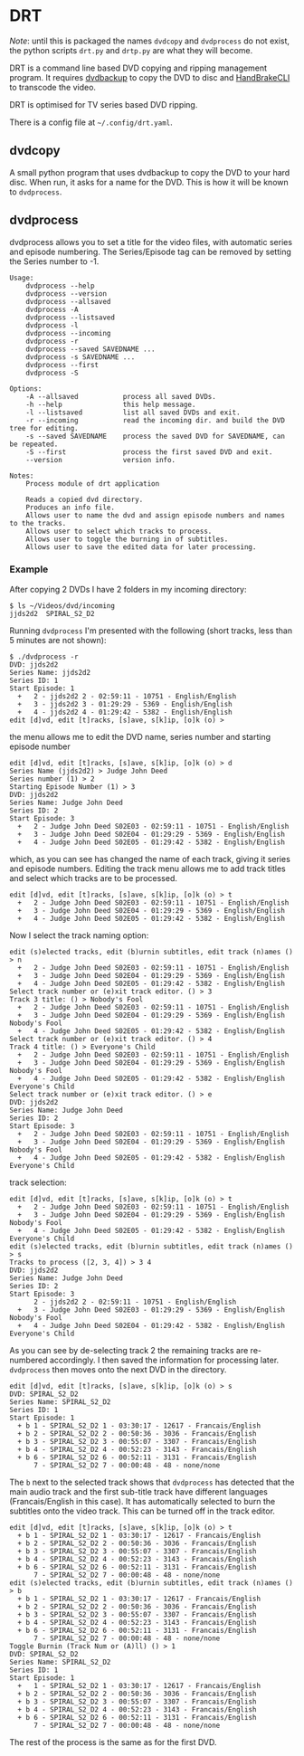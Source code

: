 # DRT #
*Note*: until this is packaged the names `dvdcopy` and `dvdprocess` do not exist, the python scripts `drt.py` and
`drtp.py` are what they will become.

DRT is a command line based DVD copying and ripping management program. It requires
[dvdbackup](http://dvdbackup.sourceforge.net/) to copy the DVD to disc and [HandBrakeCLI](https://handbrake.fr/) to
transcode the video.

DRT is optimised for TV series based DVD ripping.

There is a config file at `~/.config/drt.yaml`.

## dvdcopy ##
A small python program that uses dvdbackup to copy the DVD to your hard disc.
When run, it asks for a name for the DVD.  This is how it will be known to `dvdprocess`.

## dvdprocess ##
dvdprocess allows you to set a title for the video files, with automatic series and episode numbering.
The Series/Episode tag can be removed by setting the Series number to -1.
```
Usage:
    dvdprocess --help
    dvdprocess --version
    dvdprocess --allsaved
    dvdprocess -A
    dvdprocess --listsaved
    dvdprocess -l
    dvdprocess --incoming
    dvdprocess -r
    dvdprocess --saved SAVEDNAME ...
    dvdprocess -s SAVEDNAME ...
    dvdprocess --first
    dvdprocess -S

Options:
    -A --allsaved           process all saved DVDs.
    -h --help               this help message.
    -l --listsaved          list all saved DVDs and exit.
    -r --incoming           read the incoming dir. and build the DVD tree for editing.
    -s --saved SAVEDNAME    process the saved DVD for SAVEDNAME, can be repeated.
    -S --first              process the first saved DVD and exit.
    --version               version info.

Notes:
    Process module of drt application

    Reads a copied dvd directory.
    Produces an info file.
    Allows user to name the dvd and assign episode numbers and names to the tracks.
    Allows user to select which tracks to process.
    Allows user to toggle the burning in of subtitles.
    Allows user to save the edited data for later processing.
```

### Example ###
After copying 2 DVDs I have 2 folders in my incoming directory:

```
$ ls ~/Videos/dvd/incoming
jjds2d2  SPIRAL_S2_D2
```

Running `dvdprocess` I'm presented with the following (short tracks, less than 5 minutes are not shown):

```
$ ./dvdprocess -r
DVD: jjds2d2
Series Name: jjds2d2
Series ID: 1
Start Episode: 1
  +   2 - jjds2d2 2 - 02:59:11 - 10751 - English/English
  +   3 - jjds2d2 3 - 01:29:29 - 5369 - English/English
  +   4 - jjds2d2 4 - 01:29:42 - 5382 - English/English
edit [d]vd, edit [t]racks, [s]ave, s[k]ip, [o]k (o) >
```
the menu allows me to edit the DVD name, series number and starting episode number
```
edit [d]vd, edit [t]racks, [s]ave, s[k]ip, [o]k (o) > d
Series Name (jjds2d2) > Judge John Deed
Series number (1) > 2
Starting Episode Number (1) > 3
DVD: jjds2d2
Series Name: Judge John Deed
Series ID: 2
Start Episode: 3
  +   2 - Judge John Deed S02E03 - 02:59:11 - 10751 - English/English
  +   3 - Judge John Deed S02E04 - 01:29:29 - 5369 - English/English
  +   4 - Judge John Deed S02E05 - 01:29:42 - 5382 - English/English
```
which, as you can see has changed the name of each track, giving it series and episode numbers.
Editing the track menu allows me to add track titles and select which tracks are to be processed.
```
edit [d]vd, edit [t]racks, [s]ave, s[k]ip, [o]k (o) > t
  +   2 - Judge John Deed S02E03 - 02:59:11 - 10751 - English/English
  +   3 - Judge John Deed S02E04 - 01:29:29 - 5369 - English/English
  +   4 - Judge John Deed S02E05 - 01:29:42 - 5382 - English/English
```
Now I select the track naming option:
```
edit (s)elected tracks, edit (b)urnin subtitles, edit track (n)ames () > n
  +   2 - Judge John Deed S02E03 - 02:59:11 - 10751 - English/English
  +   3 - Judge John Deed S02E04 - 01:29:29 - 5369 - English/English
  +   4 - Judge John Deed S02E05 - 01:29:42 - 5382 - English/English
Select track number or (e)xit track editor. () > 3
Track 3 title: () > Nobody's Fool
  +   2 - Judge John Deed S02E03 - 02:59:11 - 10751 - English/English
  +   3 - Judge John Deed S02E04 - 01:29:29 - 5369 - English/English Nobody's Fool
  +   4 - Judge John Deed S02E05 - 01:29:42 - 5382 - English/English
Select track number or (e)xit track editor. () > 4
Track 4 title: () > Everyone's Child
  +   2 - Judge John Deed S02E03 - 02:59:11 - 10751 - English/English
  +   3 - Judge John Deed S02E04 - 01:29:29 - 5369 - English/English Nobody's Fool
  +   4 - Judge John Deed S02E05 - 01:29:42 - 5382 - English/English Everyone's Child
Select track number or (e)xit track editor. () > e
DVD: jjds2d2
Series Name: Judge John Deed
Series ID: 2
Start Episode: 3
  +   2 - Judge John Deed S02E03 - 02:59:11 - 10751 - English/English
  +   3 - Judge John Deed S02E04 - 01:29:29 - 5369 - English/English Nobody's Fool
  +   4 - Judge John Deed S02E05 - 01:29:42 - 5382 - English/English Everyone's Child
```
track selection:
```
edit [d]vd, edit [t]racks, [s]ave, s[k]ip, [o]k (o) > t
  +   2 - Judge John Deed S02E03 - 02:59:11 - 10751 - English/English
  +   3 - Judge John Deed S02E04 - 01:29:29 - 5369 - English/English Nobody's Fool
  +   4 - Judge John Deed S02E05 - 01:29:42 - 5382 - English/English Everyone's Child
edit (s)elected tracks, edit (b)urnin subtitles, edit track (n)ames () > s
Tracks to process ([2, 3, 4]) > 3 4
DVD: jjds2d2
Series Name: Judge John Deed
Series ID: 2
Start Episode: 3
      2 - jjds2d2 2 - 02:59:11 - 10751 - English/English
  +   3 - Judge John Deed S02E03 - 01:29:29 - 5369 - English/English Nobody's Fool
  +   4 - Judge John Deed S02E04 - 01:29:42 - 5382 - English/English Everyone's Child
```
As you can see by de-selecting track 2 the remaining tracks are re-numbered accordingly.
I then saved the information for processing later. `dvdprocess` then moves onto the next DVD in the directory.
```
edit [d]vd, edit [t]racks, [s]ave, s[k]ip, [o]k (o) > s
DVD: SPIRAL_S2_D2
Series Name: SPIRAL_S2_D2
Series ID: 1
Start Episode: 1
  + b 1 - SPIRAL_S2_D2 1 - 03:30:17 - 12617 - Francais/English
  + b 2 - SPIRAL_S2_D2 2 - 00:50:36 - 3036 - Francais/English
  + b 3 - SPIRAL_S2_D2 3 - 00:55:07 - 3307 - Francais/English
  + b 4 - SPIRAL_S2_D2 4 - 00:52:23 - 3143 - Francais/English
  + b 6 - SPIRAL_S2_D2 6 - 00:52:11 - 3131 - Francais/English
      7 - SPIRAL_S2_D2 7 - 00:00:48 - 48 - none/none
```
The `b` next to the selected track shows that `dvdprocess` has detected that the main audio track and the first
sub-title track have different languages (Francais/English in this case).  It has automatically selected to burn the
subtitles onto the video track.  This can be turned off in the track editor.
```
edit [d]vd, edit [t]racks, [s]ave, s[k]ip, [o]k (o) > t
  + b 1 - SPIRAL_S2_D2 1 - 03:30:17 - 12617 - Francais/English
  + b 2 - SPIRAL_S2_D2 2 - 00:50:36 - 3036 - Francais/English
  + b 3 - SPIRAL_S2_D2 3 - 00:55:07 - 3307 - Francais/English
  + b 4 - SPIRAL_S2_D2 4 - 00:52:23 - 3143 - Francais/English
  + b 6 - SPIRAL_S2_D2 6 - 00:52:11 - 3131 - Francais/English
      7 - SPIRAL_S2_D2 7 - 00:00:48 - 48 - none/none
edit (s)elected tracks, edit (b)urnin subtitles, edit track (n)ames () > b
  + b 1 - SPIRAL_S2_D2 1 - 03:30:17 - 12617 - Francais/English
  + b 2 - SPIRAL_S2_D2 2 - 00:50:36 - 3036 - Francais/English
  + b 3 - SPIRAL_S2_D2 3 - 00:55:07 - 3307 - Francais/English
  + b 4 - SPIRAL_S2_D2 4 - 00:52:23 - 3143 - Francais/English
  + b 6 - SPIRAL_S2_D2 6 - 00:52:11 - 3131 - Francais/English
      7 - SPIRAL_S2_D2 7 - 00:00:48 - 48 - none/none
Toggle Burnin (Track Num or (A)ll) () > 1
DVD: SPIRAL_S2_D2
Series Name: SPIRAL_S2_D2
Series ID: 1
Start Episode: 1
  +   1 - SPIRAL_S2_D2 1 - 03:30:17 - 12617 - Francais/English
  + b 2 - SPIRAL_S2_D2 2 - 00:50:36 - 3036 - Francais/English
  + b 3 - SPIRAL_S2_D2 3 - 00:55:07 - 3307 - Francais/English
  + b 4 - SPIRAL_S2_D2 4 - 00:52:23 - 3143 - Francais/English
  + b 6 - SPIRAL_S2_D2 6 - 00:52:11 - 3131 - Francais/English
      7 - SPIRAL_S2_D2 7 - 00:00:48 - 48 - none/none
```
The rest of the process is the same as for the first DVD.
